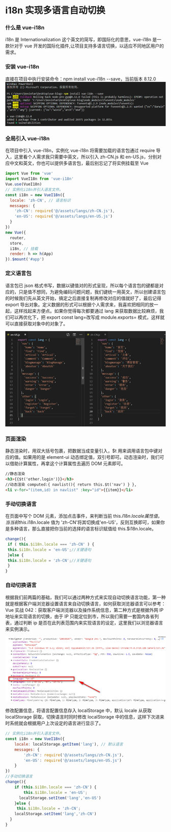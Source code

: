 # i18n 实现多语言自动切换

### 什么是 vue-i18n

i18n 是 Internationalization 这个英文的简写，即国际化的意思，vue-i18n 是一款针对于 vue 开发的国际化插件,让项目支持多语言切换，以适应不同地区用户的需求。

### 安装 vue-i18n

直接在项目中执行安装命令：npm install vue-i18n --save，当前版本 8.12.0
![vue-i18n-install](../images/vue/vue-i18n-2.jpg)

### 全局引入 vue-i18n

在项目中引入 vue-i18n，实例化 vue-i18n 将需要加载的语言包通过 require 导入，这里看个人需求我只需要中英文，所以引入 zh-CN.js 和 en-US.js，分别对应中文和英文，你也可以提供多语言包，最后别忘记了将实例挂载至 Vue

```js
import Vue from 'vue'
import VueI18n from 'vue-i18n'
Vue.use(VueI18n)
// 实例化i18n并引入语言文件。
const i18n = new VueI18n({
  locale: 'zh-CN', // 语言标识
  messages: {
    'zh-CN': require('@/assets/langs/zh-CN.js'),
    'en-US': require('@/assets/langs/en-US.js')
  }
})
new Vue({
  router,
  store,
  i18n, // 挂载
  render: h => h(App)
}).$mount('#app')
```

### 定义语言包

语言包已 json 格式书写，数据以键值对的形式呈现，所以每个语言包的键都是对应的，只是值不想同，为避免编码问题问题，我们键统一用英文，所以创建语言包的时候我们先从英文开始，搞定之后直接复制再修改对应的值就好了，最后记得 export 导出对象。定义数据的形式可以根据个人需求来，我喜欢把相同的放一起，这样找起来方便点。如果你觉得每次都要通过 lang 来获取数据比较麻烦，我们可以再优化下，把 export const lang=改写成 module.exports= 模式，这样就可以直接获取对象中的对象了。

![vue-i18n-install](../images/vue/vue-i18n-3.jpg)

### 页面渲染

静态渲染时，用双大括号包裹，把数据当成变量引入，\$t 用来调用语言包中键对应的值。如果用的是 element-ui 动态绑定值，双引号即可。动态渲染时，我们可以借助计算属性，再拿这个计算属性去遍历 DOM 元素即可。

```html
//静态渲染
<h3>{{$t('other.login')}}</h3>
//动态渲染 computed:{ navlist(){ return this.$t('nav') } },
<li v-for="(item,id) in navlist" :key="id">{{item}}</li>
```

### 手动切换语言

在页面中写个 DOM 元素，添加点击事件，来判断当前 this.$i18n.locale属性值，当当前this.$i18n.locale 值为 'zh-CN'将其切换成'en-US'，反则互换即可，如果你是多种语言，那么直接把你当前的选择的语言标识赋值给 this.\$i18n.locale。

```js
change(){
 if ( this.$i18n.locale === 'zh-CN' ) {
 this.$i18n.locale = 'en-US';//关键语句
 }else {
 this.$i18n.locale = 'zh-CN';//关键语句
 }
}
```

### 自动切换语言

根据我们前两篇的基础，我们可以通过两种方式来实现自动切换语言功能，第一种就是根据客户端浏览器设置语言来自动切换语言，如何获取浏览器语言可以参考：Vue 实战 042：获取客户端浏览器以及操作系统信息，第二种方式是根据外网 IP 地址来实现语言的切换，由于 IP 只能定位到市，所以我们需要一套国内各省列表，通过判断 ip 是否在此列表范围内来实现语言的设定，这里我们以浏览器语言来实例演示。

![vue-i18n-switch](../images/vue/vue-i18n-4.jpg)

修改配置信息，将语言配置信息存入 localStorage 中，默认 locale 从获取 localStorage 获取，切换语言时同时修改 localStorage 中的信息，这样下次进来时系统就会根据用户上次设定的语言进行显示了。


```js
// 实例化i18n并引入语言文件。
const i18n = new VueI18n({
    locale: localStorage.getItem('lang'), // 默认语言
    messages: {
        'zh-CN': require('@/assets/langs/zh-CN.js'),
        'en-US': require('@/assets/langs/en-US.js')
    }
})
//手动切换语言
change(){
    if (this.$i18n.locale === 'zh-CN') {
        this.$i18n.locale = 'en-US';
      localStorage.setItem('lang','en-US')
    }else {
     this.$i18n.locale = 'zh-CN';
    localStorage.setItem('lang','zh-CN')
  }
}
```
